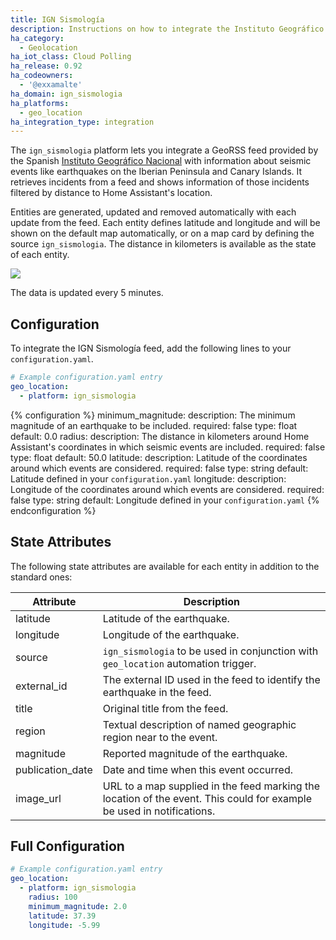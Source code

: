 ```yaml
---
title: IGN Sismología
description: Instructions on how to integrate the Instituto Geográfico Nacional Sismología (Earthquakes) Feed feed into Home Assistant.
ha_category:
  - Geolocation
ha_iot_class: Cloud Polling
ha_release: 0.92
ha_codeowners:
  - '@exxamalte'
ha_domain: ign_sismologia
ha_platforms:
  - geo_location
ha_integration_type: integration
---
```


The `ign_sismologia` platform lets you integrate a GeoRSS feed provided by the 
Spanish [Instituto Geográfico Nacional](https://www.ign.es/) with information 
about seismic events like earthquakes on the Iberian Peninsula and Canary 
Islands. It retrieves incidents from a feed and shows information of those 
incidents filtered by distance to Home Assistant's location.

Entities are generated, updated and removed automatically with each update 
from the feed. Each entity defines latitude and longitude and will be shown 
on the default map automatically, or on a map card by defining the source 
`ign_sismologia`. The distance in kilometers is available as the state 
of each entity.

<p class='img'>
  <img src='/images/screenshots/ign-sismologia-feed-map.png' />
</p>

The data is updated every 5 minutes.

## Configuration

To integrate the IGN Sismología feed, add the following lines to your `configuration.yaml`.

```yaml
# Example configuration.yaml entry
geo_location:
  - platform: ign_sismologia
```

{% configuration %}
minimum_magnitude:
  description: The minimum magnitude of an earthquake to be included.
  required: false
  type: float
  default: 0.0
radius:
  description: The distance in kilometers around Home Assistant's coordinates in which seismic events are included.
  required: false
  type: float
  default: 50.0
latitude:
  description: Latitude of the coordinates around which events are considered.
  required: false
  type: string
  default: Latitude defined in your `configuration.yaml`
longitude:
  description: Longitude of the coordinates around which events are considered.
  required: false
  type: string
  default: Longitude defined in your `configuration.yaml`
{% endconfiguration %}


## State Attributes

The following state attributes are available for each entity in addition to 
the standard ones:

| Attribute          | Description |
|--------------------|-------------|
| latitude           | Latitude of the earthquake. |
| longitude          | Longitude of the earthquake. |
| source             | `ign_sismologia` to be used in conjunction with `geo_location` automation trigger. |
| external_id        | The external ID used in the feed to identify the earthquake in the feed. |
| title              | Original title from the feed. |
| region             | Textual description of named geographic region near to the event. |
| magnitude          | Reported magnitude of the earthquake. |
| publication_date   | Date and time when this event occurred. |
| image_url          | URL to a map supplied in the feed marking the location of the event. This could for example be used in notifications. |


## Full Configuration

```yaml
# Example configuration.yaml entry
geo_location:
  - platform: ign_sismologia
    radius: 100
    minimum_magnitude: 2.0
    latitude: 37.39
    longitude: -5.99
```
